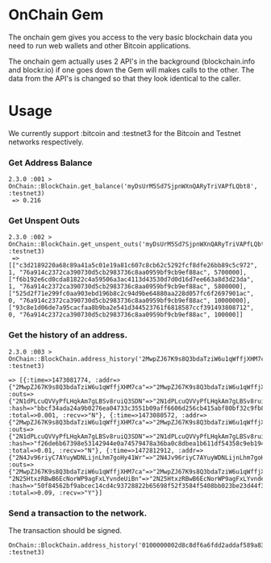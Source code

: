 OnChain Gem
===========

The onchain gem gives you access to the very basic blockchain data you need to run web wallets and other Bitcoin applications.

The onchain gem actually uses 2 API's in the background (blockchain.info and blockr.io) if one goes down the Gem will makes calls to the other. The data from the API's is changed so that they look identical to the caller.

Usage
=====

We currently support :bitcoin and :testnet3 for the Bitcoin and Testnet networks respectively. 

### Get Address Balance

```
2.3.0 :001 > OnChain::BlockChain.get_balance('myDsUrM5Sd7SjpnWXnQARyTriVAPfLQbt8', :testnet3)
 => 0.216 
```

### Get Unspent Outs

```
2.3.0 :002 > OnChain::BlockChain.get_unspent_outs('myDsUrM5Sd7SjpnWXnQARyTriVAPfLQbt8', :testnet3)
 => [["c3d2189220a68c89a41a5c01e19a81c607c8cb62c5292fcf8dfe26bb89c5c972", 1, "76a914c2372ca390730d5cb2983736c8aa0959bf9cb9ef88ac", 5700000], ["f6b192e6cd0cda81822c4a59506a3ac4113d43530d7d0d16d7ee663a8d3d23da", 1, "76a914c2372ca390730d5cb2983736c8aa0959bf9cb9ef88ac", 5800000], ["525d2f71e299fc0aa903ebd196b8c2c94d9be64880aa228d057fc6f2697901ac", 0, "76a914c2372ca390730d5cb2983736c8aa0959bf9cb9ef88ac", 10000000], ["93c8e1d06de7a95cacfaa8b9ba2e541d344523761f6818587ccf391493808712", 0, "76a914c2372ca390730d5cb2983736c8aa0959bf9cb9ef88ac", 100000]] 
```

### Get the history of an address.

```
2.3.0 :003 > OnChain::BlockChain.address_history('2MwpZJ67K9s8Q3bdaTziW6u1qWffjXHM7ca', :testnet3)
 
=> [{:time=>1473081774, :addr=>{"2MwpZJ67K9s8Q3bdaTziW6u1qWffjXHM7ca"=>"2MwpZJ67K9s8Q3bdaTziW6u1qWffjXHM7ca"}, :outs=>{"2N1dPLcuQVVyPfLHqkAm7gLBSv8ruiQ3SDN"=>"2N1dPLcuQVVyPfLHqkAm7gLBSv8ruiQ3SDN"}, :hash=>"bbcf34ada24a9b0276ea04733c3551b09aff6606d256cb415abf80bf32c9fb85", :total=>0.001, :recv=>"N"}, {:time=>1473080572, :addr=>{"2MwpZJ67K9s8Q3bdaTziW6u1qWffjXHM7ca"=>"2MwpZJ67K9s8Q3bdaTziW6u1qWffjXHM7ca"}, :outs=>{"2N1dPLcuQVVyPfLHqkAm7gLBSv8ruiQ3SDN"=>"2N1dPLcuQVVyPfLHqkAm7gLBSv8ruiQ3SDN"}, :hash=>"f26de6b67398e53142944e0a74579478a36ba0c8dbea1b611df54358c9eb194e", :total=>0.01, :recv=>"N"}, {:time=>1472812912, :addr=>{"2N4Jv96riyC7AYuyWDNLijnLhm7goHy41Wr"=>"2N4Jv96riyC7AYuyWDNLijnLhm7goHy41Wr"}, :outs=>{"2MwpZJ67K9s8Q3bdaTziW6u1qWffjXHM7ca"=>"2MwpZJ67K9s8Q3bdaTziW6u1qWffjXHM7ca", "2N25HtxzRBwB6EcNorWP9agFxLYvndeUiBn"=>"2N25HtxzRBwB6EcNorWP9agFxLYvndeUiBn"}, :hash=>"50f84562bf9abcec14cd4c93728822b65698f52f3584f5408bb023be23d44f30", :total=>0.09, :recv=>"Y"}] 
```

### Send a transaction to the network.

The transaction should be signed.

```
OnChain::BlockChain.address_history('0100000002d8c8df6a6fdd2addaf589a83d860f18b44872d13ee6ec35....', :testnet3)
```
